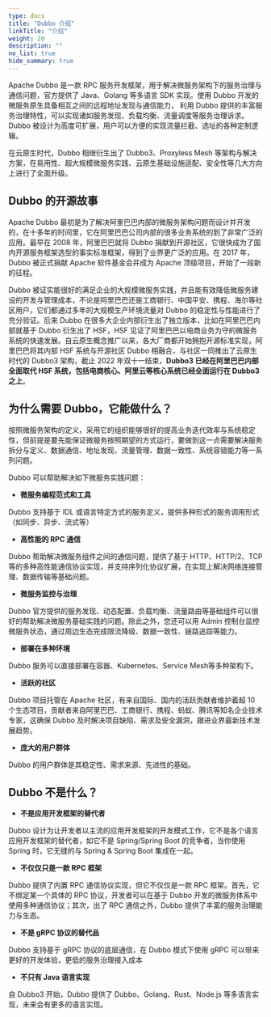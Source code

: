 ```yaml
---
type: docs
title: "Dubbo 介绍"
linkTitle: "介绍"
weight: 20
description: ""
no_list: true
hide_summary: true
---
```


Apache Dubbo 是一款 RPC 服务开发框架，用于解决微服务架构下的服务治理与通信问题，官方提供了 Java、Golang 等多语言 SDK 实现。使用 Dubbo 开发的微服务原生具备相互之间的远程地址发现与通信能力，
利用 Dubbo 提供的丰富服务治理特性，可以实现诸如服务发现、负载均衡、流量调度等服务治理诉求。Dubbo 被设计为高度可扩展，用户可以方便的实现流量拦截、选址的各种定制逻辑。

在云原生时代，Dubbo 相继衍生出了 Dubbo3、Proxyless Mesh 等架构与解决方案，在易用性、超大规模微服务实践、云原生基础设施适配、安全性等几大方向上进行了全面升级。

## Dubbo 的开源故事

Apache Dubbo 最初是为了解决阿里巴巴内部的微服务架构问题而设计并开发的，在十多年的时间里，它在阿里巴巴公司内部的很多业务系统的到了非常广泛的应用。最早在 2008 年，阿里巴巴就将 Dubbo 捐献到开源社区，它很快成为了国内开源服务框架选型的事实标准框架，得到了业界更广泛的应用。在 2017 年，Dubbo 被正式捐献 Apache 软件基金会并成为 Apache 顶级项目，开始了一段新的征程。

Dubbo 被证实能很好的满足企业的大规模微服务实践，并且能有效降低微服务建设的开发与管理成本，不论是阿里巴巴还是工商银行、中国平安、携程、海尔等社区用户，它们都通过多年的大规模生产环境流量对 Dubbo 的稳定性与性能进行了充分验证。后来 Dubbo 在很多大企业内部衍生出了独立版本，比如在阿里巴巴内部就基于 Dubbo 衍生出了 HSF，HSF 见证了阿里巴巴以电商业务为守的微服务系统的快速发展。自云原生概念推广以来，各大厂商都开始拥抱开源标准实现，阿里巴巴将其内部 HSF 系统与开源社区 Dubbo 相融合，与社区一同推出了云原生时代的 Dubbo3 架构，截止 2022 年双十一结束，**Dubbo3 已经在阿里巴巴内部全面取代 HSF 系统，包括电商核心、阿里云等核心系统已经全面运行在 Dubbo3 之上**。

## 为什么需要 Dubbo，它能做什么？
按照微服务架构的定义，采用它的组织能够很好的提高业务迭代效率与系统稳定性，但前提是要先能保证微服务按照期望的方式运行，要做到这一点需要解决服务拆分与定义、数据通信、地址发现、流量管理、数据一致性、系统容错能力等一系列问题。

Dubbo 可以帮助解决如下微服务实践问题：

* **微服务编程范式和工具**

Dubbo 支持基于 IDL 或语言特定方式的服务定义，提供多种形式的服务调用形式（如同步、异步、流式等）

* **高性能的 RPC 通信**

Dubbo 帮助解决微服务组件之间的通信问题，提供了基于 HTTP、HTTP/2、TCP 等的多种高性能通信协议实现，并支持序列化协议扩展，在实现上解决网络连接管理、数据传输等基础问题。

* **微服务监控与治理**

Dubbo 官方提供的服务发现、动态配置、负载均衡、流量路由等基础组件可以很好的帮助解决微服务基础实践的问题。除此之外，您还可以用 Admin 控制台监控微服务状态，通过周边生态完成限流降级、数据一致性、链路追踪等能力。

* **部署在多种环境**

Dubbo 服务可以直接部署在容器、Kubernetes、Service Mesh等多种架构下。

* **活跃的社区**

Dubbo 项目托管在 Apache 社区，有来自国际、国内的活跃贡献者维护着超 10 个生态项目，贡献者来自阿里巴巴、工商银行、携程、蚂蚁、腾讯等知名企业技术专家，这确保 Dubbo 及时解决项目缺陷、需求及安全漏洞，跟进业界最新技术发展趋势。

* **庞大的用户群体**

Dubbo 的用户群体是其稳定性、需求来源、先进性的基础。

## Dubbo 不是什么？

* **不是应用开发框架的替代者**

Dubbo 设计为让开发者以主流的应用开发框架的开发模式工作，它不是各个语言应用开发框架的替代者，如它不是 Spring/Spring Boot 的竞争者，当你使用 Spring 时，它无缝的与 Spring & Spring Boot 集成在一起。

* **不仅仅只是一款 RPC 框架**

Dubbo 提供了内置 RPC 通信协议实现，但它不仅仅是一款 RPC 框架。首先，它不绑定某一个具体的 RPC 协议，开发者可以在基于 Dubbo 开发的微服务体系中使用多种通信协议；其次，出了 RPC 通信之外，Dubbo 提供了丰富的服务治理能力与生态。

* **不是 gRPC 协议的替代品**

Dubbo 支持基于 gRPC 协议的底层通信，在 Dubbo 模式下使用 gRPC 可以带来更好的开发体验，更低的服务治理接入成本

* **不只有 Java 语言实现**

自 Dubbo3 开始，Dubbo 提供了 Dubbo、Golang、Rust、Node.js 等多语言实现，未来会有更多的语言实现。
